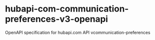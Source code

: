 # hubapi-com-communication-preferences-v3-openapi
OpenAPI specification for hubapi.com API vcommunication-preferences
